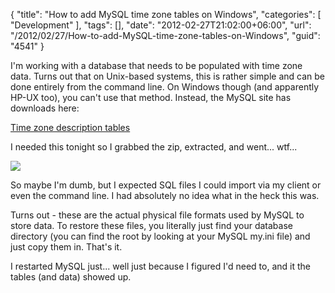 {
	"title": "How to add MySQL time zone tables on Windows",
	"categories": [
		"Development"
	],
	"tags": [],
	"date": "2012-02-27T21:02:00+06:00",
	"url": "/2012/02/27/How-to-add-MySQL-time-zone-tables-on-Windows",
	"guid": "4541"
}

I'm working with a database that needs to be populated with time zone data. Turns out that on Unix-based systems, this is rather simple and can be done entirely from the command line. On Windows though (and apparently HP-UX too), you can't use that method. Instead, the MySQL site has downloads here:

<a href="http://dev.mysql.com/downloads/timezones.html">Time zone description tables</a>

I needed this tonight so I grabbed the zip, extracted, and went... wtf...

<img src="https://static.raymondcamden.com/images/ScreenClip27.png" />

So maybe I'm dumb, but I expected SQL files I could import via my client or even the command line. I had absolutely no idea what in the heck this was.

Turns out - these are the actual physical file formats used by MySQL to store data. To restore these files, you literally just find your database directory (you can find the root by looking at your MySQL my.ini file) and just copy them in. That's it. 

I restarted MySQL just... well just because I figured I'd need to, and it the tables (and data) showed up.